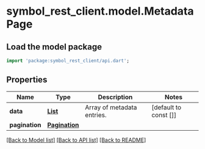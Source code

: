 # symbol_rest_client.model.MetadataPage

## Load the model package
```dart
import 'package:symbol_rest_client/api.dart';
```

## Properties
Name | Type | Description | Notes
------------ | ------------- | ------------- | -------------
**data** | [**List<MetadataInfoDTO>**](MetadataInfoDTO.md) | Array of metadata entries. | [default to const []]
**pagination** | [**Pagination**](Pagination.md) |  | 

[[Back to Model list]](../README.md#documentation-for-models) [[Back to API list]](../README.md#documentation-for-api-endpoints) [[Back to README]](../README.md)


